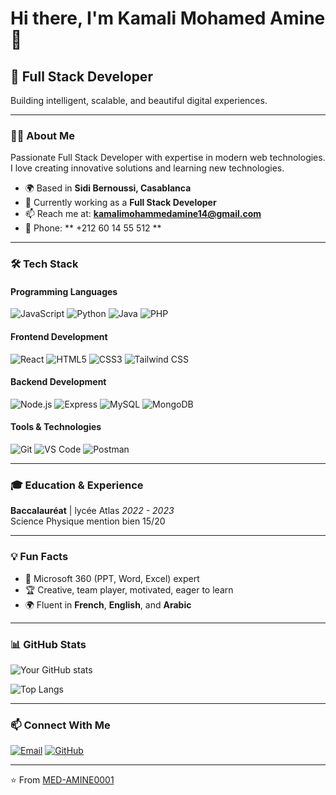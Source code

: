 # Hi there, I'm Kamali Mohamed Amine 👋

## 🚀 Full Stack Developer

Building intelligent, scalable, and beautiful digital experiences.

---

### 👨‍💻 About Me

Passionate Full Stack Developer with expertise in modern web technologies. I love creating innovative solutions and learning new technologies.

- 🌍 Based in **Sidi Bernoussi, Casablanca**
- 💼 Currently working as a **Full Stack Developer**
- 📫 Reach me at: **kamalimohammedamine14@gmail.com**
- 📱 Phone: ** +212 60 14 55 512 **

---

### 🛠️ Tech Stack

#### Programming Languages
![JavaScript](https://img.shields.io/badge/-JavaScript-F7DF1E?style=flat-square&logo=javascript&logoColor=black)
![Python](https://img.shields.io/badge/-Python-3776AB?style=flat-square&logo=python&logoColor=white)
![Java](https://img.shields.io/badge/-Java-007396?style=flat-square&logo=java&logoColor=white)
![PHP](https://img.shields.io/badge/-PHP-777BB4?style=flat-square&logo=php&logoColor=white)

#### Frontend Development
![React](https://img.shields.io/badge/-React-61DAFB?style=flat-square&logo=react&logoColor=black)
![HTML5](https://img.shields.io/badge/-HTML5-E34F26?style=flat-square&logo=html5&logoColor=white)
![CSS3](https://img.shields.io/badge/-CSS3-1572B6?style=flat-square&logo=css3&logoColor=white)
![Tailwind CSS](https://img.shields.io/badge/-Tailwind_CSS-38B2AC?style=flat-square&logo=tailwind-css&logoColor=white)

#### Backend Development
![Node.js](https://img.shields.io/badge/-Node.js-339933?style=flat-square&logo=node.js&logoColor=white)
![Express](https://img.shields.io/badge/-Express-000000?style=flat-square&logo=express&logoColor=white)
![MySQL](https://img.shields.io/badge/-MySQL-4479A1?style=flat-square&logo=mysql&logoColor=white)
![MongoDB](https://img.shields.io/badge/-MongoDB-47A248?style=flat-square&logo=mongodb&logoColor=white)

#### Tools & Technologies
![Git](https://img.shields.io/badge/-Git-F05032?style=flat-square&logo=git&logoColor=white)
![VS Code](https://img.shields.io/badge/-VS_Code-007ACC?style=flat-square&logo=visual-studio-code&logoColor=white)
![Postman](https://img.shields.io/badge/-Postman-FF6C37?style=flat-square&logo=postman&logoColor=white)

---

### 🎓 Education & Experience



**Baccalauréat** | lycée Atlas
*2022 - 2023*  
Science Physique mention bien 15/20

---

### 💡 Fun Facts

- 🚀 Microsoft 360 (PPT, Word, Excel) expert
- 🏆 Creative, team player, motivated, eager to learn
- 🌍 Fluent in **French**, **English**, and **Arabic**

---

### 📊 GitHub Stats

![Your GitHub stats](https://github-readme-stats.vercel.app/api?username=MED-AMINE0001&show_icons=true&theme=radical)

![Top Langs](https://github-readme-stats.vercel.app/api/top-langs/?username=MED-AMINE0001&layout=compact&theme=radical)

---

### 📫 Connect With Me

[![Email](https://img.shields.io/badge/-Email-D14836?style=flat-square&logo=gmail&logoColor=white)](mailto:kamalimohammedamine14@gmail.com)
[![GitHub](https://img.shields.io/badge/-GitHub-181717?style=flat-square&logo=github&logoColor=white)](https://github.com/MED-AMINE0001)

---

⭐️ From [MED-AMINE0001](https://github.com/MED-AMINE0001)
